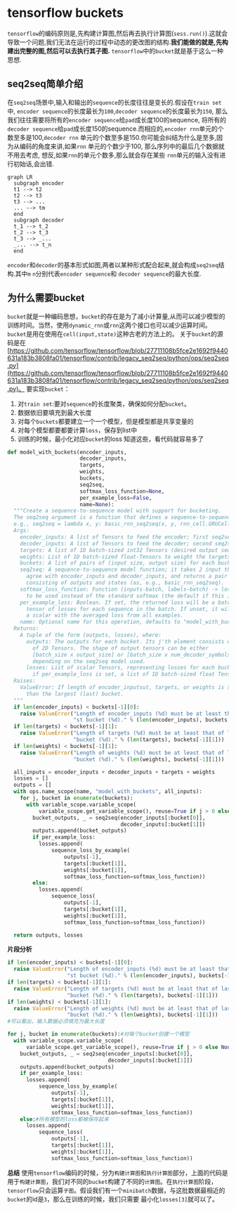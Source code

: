 # tensorflow buckets

`tensorflow`的编码原则是,先构建计算图,然后再去执行计算图(`sess.run()`).这就会导致一个问题,我们无法在运行的过程中动态的更改图的结构.**我们能做的就是,先构建出完整的图,然后可以去执行其子图.** `tensorflow`中的`bucket`就是基于这么一种思想.
## seq2seq简单介绍
在`seq2seq`场景中,输入和输出的`sequence`的长度往往是变长的.假设在`train set`中, `encoder sequence`的长度最长为`100`,`decoder sequence`的长度最长为`150`, 那么我们往往需要将所有的`encoder sequence`给`pad`成长度100的sequence, 将所有的`decoder sequence`给`pad`成长度150的sequence.而相应的,`encoder rnn`单元的个数至多是100,`decoder rnn` 单元的个数至多是150.你可能会纠结为什么是至多,因为从编码的角度来讲,如果`rnn` 单元的个数少于100, 那么序列中的最后几个数据就不用去考虑, 想反,如果`rnn`的单元个数多,那么就会存在某些 `rnn`单元的输入没有进行初始话,会出错.
```{mermaid}
graph LR
  subgraph encoder
  t1 --> t2
  t2 --> t3
  t3 --> ...
  ... --> tm
  end
  subgraph decoder
  t_1 --> t_2
  t_2 --> t_3
  t_3 --> _...
  _... --> t_n
  end
```
`encoder`和`decoder`的基本形式如图,两者以某种形式配合起来,就会构成`seq2seq`结构.其中`m` `n`分别代表`encoder sequence`和 `decoder sequence`的最大长度.

## 为什么需要bucket
`bucket`就是一种编码思想，`bucket`的存在是为了减小计算量,从而可以减少模型的训练时间。当然，使用`dynamic_rnn`或`rnn`这两个接口也可以减少运算时间。`bucket`是用在使用在`cell(input,state)`这种古老的方法上的。
关于`bucket`的源码是在[https://github.com/tensorflow/tensorflow/blob/27711108b5fce2e1692f9440631a183b3808fa01/tensorflow/contrib/legacy_seq2seq/python/ops/seq2seq.py](https://github.com/tensorflow/tensorflow/blob/27711108b5fce2e1692f9440631a183b3808fa01/tensorflow/contrib/legacy_seq2seq/python/ops/seq2seq.py)。
要实现`bucket`：
1. 对`train set`:要对`sequence`的长度聚类，确保如何分配`bucket`。
2. 数据依旧要填充到最大长度
3. 对每个`buckets`都要建立一个一个模型，但是模型都是共享变量的
4. 对每个模型都要都要计算`loss`，保存到list中
5. 训练的时候，最小化对应`bucket`的loss
知道这些，看代码就容易多了
```python
def model_with_buckets(encoder_inputs,
                       decoder_inputs,
                       targets,
                       weights,
                       buckets,
                       seq2seq,
                       softmax_loss_function=None,
                       per_example_loss=False,
                       name=None):
  """Create a sequence-to-sequence model with support for bucketing.
  The seq2seq argument is a function that defines a sequence-to-sequence model,
  e.g., seq2seq = lambda x, y: basic_rnn_seq2seq(x, y, rnn_cell.GRUCell(24))
  Args:
    encoder_inputs: A list of Tensors to feed the encoder; first seq2seq input.
    decoder_inputs: A list of Tensors to feed the decoder; second seq2seq input.
    targets: A list of 1D batch-sized int32 Tensors (desired output sequence).
    weights: List of 1D batch-sized float-Tensors to weight the targets.
    buckets: A list of pairs of (input size, output size) for each bucket.
    seq2seq: A sequence-to-sequence model function; it takes 2 input that
      agree with encoder_inputs and decoder_inputs, and returns a pair
      consisting of outputs and states (as, e.g., basic_rnn_seq2seq).
    softmax_loss_function: Function (inputs-batch, labels-batch) -> loss-batch
      to be used instead of the standard softmax (the default if this is None).
    per_example_loss: Boolean. If set, the returned loss will be a batch-sized
      tensor of losses for each sequence in the batch. If unset, it will be
      a scalar with the averaged loss from all examples.
    name: Optional name for this operation, defaults to "model_with_buckets".
  Returns:
    A tuple of the form (outputs, losses), where:
      outputs: The outputs for each bucket. Its j'th element consists of a list
        of 2D Tensors. The shape of output tensors can be either
        [batch_size x output_size] or [batch_size x num_decoder_symbols]
        depending on the seq2seq model used.
      losses: List of scalar Tensors, representing losses for each bucket, or,
        if per_example_loss is set, a list of 1D batch-sized float Tensors.
  Raises:
    ValueError: If length of encoder_inputsut, targets, or weights is smaller
      than the largest (last) bucket.
  """
  if len(encoder_inputs) < buckets[-1][0]:
    raise ValueError("Length of encoder_inputs (%d) must be at least that of la"
                     "st bucket (%d)." % (len(encoder_inputs), buckets[-1][0]))
  if len(targets) < buckets[-1][1]:
    raise ValueError("Length of targets (%d) must be at least that of last"
                     "bucket (%d)." % (len(targets), buckets[-1][1]))
  if len(weights) < buckets[-1][1]:
    raise ValueError("Length of weights (%d) must be at least that of last"
                     "bucket (%d)." % (len(weights), buckets[-1][1]))

  all_inputs = encoder_inputs + decoder_inputs + targets + weights
  losses = []
  outputs = []
  with ops.name_scope(name, "model_with_buckets", all_inputs):
    for j, bucket in enumerate(buckets):
      with variable_scope.variable_scope(
          variable_scope.get_variable_scope(), reuse=True if j > 0 else None):
        bucket_outputs, _ = seq2seq(encoder_inputs[:bucket[0]],
                                    decoder_inputs[:bucket[1]])
        outputs.append(bucket_outputs)
        if per_example_loss:
          losses.append(
              sequence_loss_by_example(
                  outputs[-1],
                  targets[:bucket[1]],
                  weights[:bucket[1]],
                  softmax_loss_function=softmax_loss_function))
        else:
          losses.append(
              sequence_loss(
                  outputs[-1],
                  targets[:bucket[1]],
                  weights[:bucket[1]],
                  softmax_loss_function=softmax_loss_function))

  return outputs, losses
```
**片段分析**
```python
if len(encoder_inputs) < buckets[-1][0]:
  raise ValueError("Length of encoder_inputs (%d) must be at least that of la"
                   "st bucket (%d)." % (len(encoder_inputs), buckets[-1][0]))
if len(targets) < buckets[-1][1]:
  raise ValueError("Length of targets (%d) must be at least that of last"
                   "bucket (%d)." % (len(targets), buckets[-1][1]))
if len(weights) < buckets[-1][1]:
  raise ValueError("Length of weights (%d) must be at least that of last"
                   "bucket (%d)." % (len(weights), buckets[-1][1]))
#可以看出，输入数据必须填充为最大长度
```

```python
for j, bucket in enumerate(buckets):#对每个bucket创建一个模型
  with variable_scope.variable_scope(
      variable_scope.get_variable_scope(), reuse=True if j > 0 else None):
    bucket_outputs, _ = seq2seq(encoder_inputs[:bucket[0]],
                                decoder_inputs[:bucket[1]])
    outputs.append(bucket_outputs)
    if per_example_loss:
      losses.append(
          sequence_loss_by_example(
              outputs[-1],
              targets[:bucket[1]],
              weights[:bucket[1]],
              softmax_loss_function=softmax_loss_function))
    else:#所有模型的loss都被保存起来
      losses.append(
          sequence_loss(
              outputs[-1],
              targets[:bucket[1]],
              weights[:bucket[1]],
              softmax_loss_function=softmax_loss_function))
```
**总结**
使用`tensorflow`编码的时候，分为`构建计算图`和`执行计算图`部分，上面的代码是用于`构建计算图`，我们对不同的`bucket`构建了不同的`计算图`。在`执行计算图`阶段，`tensorflow`只会运算`子图`。假设我们有一个`minibatch`数据，与这批数据最相近的`bucket`的id是`3`，那么在训练的时候，我们只需要 最小化`losses[3]`就可以了。
